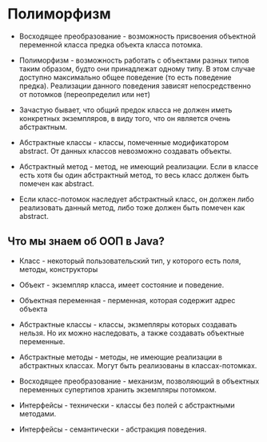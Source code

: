 # Полиморфизм

* Восходящее преобразование - возможность присвоения объектной переменной класса предка объекта класса потомка.

* Полиморфизм - возможность работать с объектами разных типов таким образом, будто они принадлежат одному типу. В этом случае доступно максимально общее поведение (то есть поведение предка). Реализации данного поведения зависят непосредственно от потомков (переопределил или нет)

* Зачастую бывает, что общий предок класса не должен иметь конкретных экземпляров, в виду того, что он является очень абстрактным.

* Абстрактные классы - классы, помеченные модификатором abstract. От данных классов невозможно создавать объекты.

* Абстрактный метод - метод, не имеющий реализации. Если в классе есть хотя бы один абстрактный метод, то весь класс должен быть помечен как abstract.

* Если класс-потомок наследует абстрактный класс, он должен либо реализовать данный метод, либо тоже должен быть помечен как abstract.

## Что мы знаем об ООП в Java?

* Класс - некоторый пользовательский тип, у которого есть поля, методы, конструкторы

* Объект - экземпляр класса, имеет состояние и поведение.

* Объектная переменная - перменная, которая содержит адрес объекта

* Абстрактные классы - классы, экзмепляры которых создавать нельзя. Но их можно наследовать, а также создавать объектные переменные.

* Абстрактные методы - методы, не имеющие реализации в абстрактных классах. Могут быть реализованы в классах-потомках.

* Восходящее преобразование - механизм, позволяющий в объектных переменных супертипов хранить экземпляры потомком.

* Интерфейсы - технически - классы без полей с абстрактными методами.

* Интерфейсы - семантически - абстракция поведения.